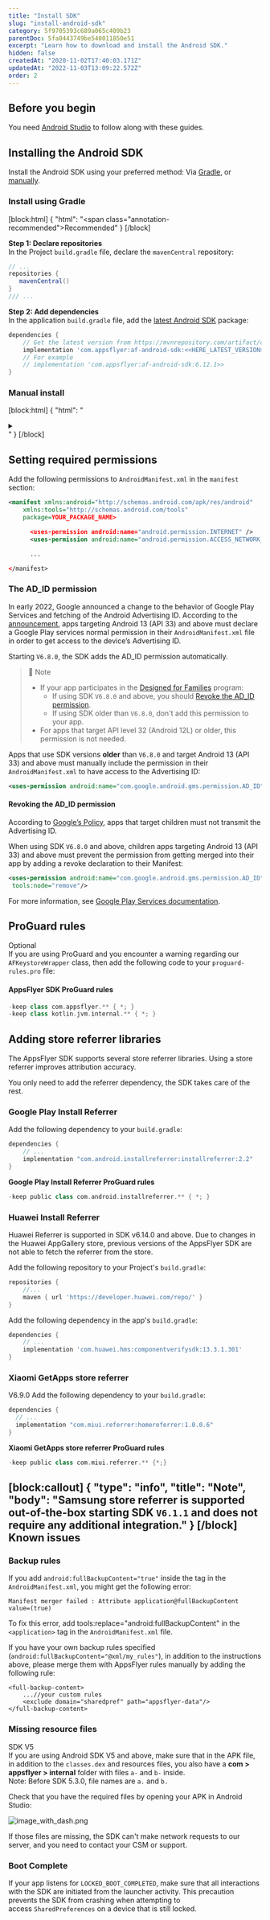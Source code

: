 ```yaml
---
title: "Install SDK"
slug: "install-android-sdk"
category: 5f9705393c689a065c409b23
parentDoc: 5fa0443749be540011850e51
excerpt: "Learn how to download and install the Android SDK."
hidden: false
createdAt: "2020-11-02T17:40:03.171Z"
updatedAt: "2022-11-03T13:09:22.572Z"
order: 2
---
```

Before you begin
----------------

You need [Android Studio](https://developer.android.com/studio) to follow along with these guides.

Installing the Android SDK
--------------------------

Install the Android SDK using your preferred method: Via [Gradle](#install-using-gradle), or [manually](#manual-install).

### Install using Gradle

[block:html]
{
  "html": "<span class=\"annotation-recommended\">Recommended</span>"
}
[/block]

**Step 1: Declare repositories**  
In the Project `build.gradle` file, declare the `mavenCentral` repository:

```groovy
// ...
repositories {
   mavenCentral()
}
/// ...
```

**Step 2: Add dependencies**  
In the application `build.gradle` file, add the [latest Android SDK](https://mvnrepository.com/artifact/com.appsflyer/af-android-sdk) package:

```groovy
dependencies {
    // Get the latest version from https://mvnrepository.com/artifact/com.appsflyer/af-android-sdk
    implementation 'com.appsflyer:af-android-sdk:<<HERE_LATEST_VERSION>>'
    // For example
    // implementation 'com.appsflyer:af-android-sdk:6.12.1>> 
}
```

### Manual install

[block:html]
{
  "html": "<details><summary></summary>\n<div class=\"af__accordion\">\n  <ol>\n    <li>In <strong>Android Studio</strong>, switch the folder structure from <strong>Android</strong> to <strong>Project</strong>:\n      <img src=\"https://files.readme.io/4954a02-android-to-project.gif\"/></li>\n    <li><a href=\"https://s3-eu-west-1.amazonaws.com/download.appsflyer.com/Android/AF-Android-SDK.jar\">Download the latest Android SDK</a> and paste it in your Android project, under <strong>app &gt; libs</strong>.</li>\n    <li>Right-click the <code class=\"rdmd-code lang-\">jar</code> you pasted and select <strong>Add As Library</strong>. When prompted, click <strong>Refactor</strong>. <p>If prompted to commit to git, click <strong>OK</strong></p>.\n  <img src=\"https://files.readme.io/70420f4-add-jar-manually.gif\"/></li>\n  </ol>\n</div>\n</details>"
}
[/block]

Setting required permissions
----------------------------

Add the following permissions to `AndroidManifest.xml` in the `manifest` section:

```xml AndroidManfiest.xml
<manifest xmlns:android="http://schemas.android.com/apk/res/android"
    xmlns:tools="http://schemas.android.com/tools"
    package=YOUR_PACKAGE_NAME>

      <uses-permission android:name="android.permission.INTERNET" />
      <uses-permission android:name="android.permission.ACCESS_NETWORK_STATE" />

      ...

</manifest>
```

### The AD_ID permission

In early 2022, Google announced a change to the behavior of Google Play Services and fetching of the Android Advertising ID. According to the [announcement](https://support.google.com/googleplay/android-developer/answer/6048248?hl=en), apps targeting Android 13 (API 33) and above must declare a Google Play services normal permission in their `AndroidManifest.xml` file in order to get access to the device’s Advertising ID.

Starting `V6.8.0`, the SDK adds the AD_ID permission automatically.

> 📘 Note
> 
> - If your app participates in the [Designed for Families](https://support.google.com/googleplay/android-developer/topic/9877766?hl=en&ref_topic=9858052) program:
>   - If using SDK `V6.8.0` and above, you should [Revoke the AD_ID permission](#revoking-the-ad_id-permission).
>   - If using SDK older than `V6.8.0`, don't add this permission to your app.
> - For apps that target API level 32 (Android 12L) or older, this permission is not needed.

Apps that use SDK versions **older** than `V6.8.0` and target Android 13 (API 33) and above must manually include the permission in their `AndroidManifest.xml` to have access to the Advertising ID:

```xml
<uses-permission android:name="com.google.android.gms.permission.AD_ID" />
```

#### Revoking the AD_ID permission

According to [Google’s Policy](https://support.google.com/googleplay/android-developer/answer/11043825?hl=en), apps that target children must not transmit the Advertising ID. 

When using SDK `V6.8.0` and above, children apps targeting Android 13 (API 33) and above must prevent the permission from getting merged into their app by adding a revoke declaration to their Manifest:

```xml AndroidManifest.xml
<uses-permission android:name="com.google.android.gms.permission.AD_ID"
 tools:node="remove"/>
```

For more information, see [Google Play Services documentation](https://developers.google.com/android/reference/com/google/android/gms/ads/identifier/AdvertisingIdClient.Info#public-string-getid).

ProGuard rules
--------------

<span class="annotation-optional">Optional</span>  
If you are using ProGuard and you encounter a warning regarding our `AFKeystoreWrapper` class, then add the following code to your `proguard-rules.pro` file:

#### AppsFlyer SDK ProGuard rules

```groovy
-keep class com.appsflyer.** { *; }
-keep class kotlin.jvm.internal.** { *; }
```

## Adding store referrer libraries
The AppsFlyer SDK supports several store referrer libraries. Using a store referrer improves attribution accuracy. 

You only need to add the referrer dependency, the SDK takes care of the rest.

### Google Play Install Referrer
Add the following dependency to your `build.gradle`:

```groovy Groovy 
dependencies {
    // ...
    implementation "com.android.installreferrer:installreferrer:2.2"
}
```

**Google Play Install Referrer ProGuard rules**

```groovy Groovy
-keep public class com.android.installreferrer.** { *; }
```

### Huawei Install Referrer

Huawei Referrer is supported in SDK v6.14.0 and above.
Due to changes in the Huawei AppGallery store, previous versions of the AppsFlyer SDK are not able to fetch the referrer from the store.

Add the following repository to your Project's `build.gradle`:

```groovy Groovy 
repositories {
    //...
    maven { url 'https://developer.huawei.com/repo/' }
}
```

Add the following dependency in the app's `build.gradle`:

```groovy Groovy 
dependencies {
    // ...
    implementation 'com.huawei.hms:componentverifysdk:13.3.1.301'
}

```

### Xiaomi GetApps store referrer
<span class="annotation-added">V6.9.0</span>
Add the following dependency to your `build.gradle`:

```groovy Groovy
dependencies {
  // ...
  implementation "com.miui.referrer:homereferrer:1.0.0.6"
}
```

**Xiaomi GetApps store referrer ProGuard rules**

```groovy Groovy
-keep public class com.miui.referrer.** {*;}
```
[block:callout]
{
  "type": "info",
  "title": "Note",
  "body": "Samsung store referrer is supported out-of-the-box starting SDK `V6.1.1` and does not require any additional integration."
}
[/block]
Known issues
------------

### Backup rules

If you add `android:fullBackupContent="true"` inside the <application> tag in the `AndroidManifest.xml`, you might get the following error:

```
Manifest merger failed : Attribute application@fullBackupContent value=(true)
```

To fix this error, add tools:replace="android:fullBackupContent" in the `<application>` tag in the `AndroidManifest.xml` file.

If you have your own backup rules specified (`android:fullBackupContent="@xml/my_rules"`), in addition to the instructions above, please merge them with AppsFlyer rules manually by adding the following rule:

```
<full-backup-content>
    ...//your custom rules
    <exclude domain="sharedpref" path="appsflyer-data"/>
</full-backup-content>
```

### Missing resource files

<span class="annotation-deprecated">SDK V5</span>  
If you are using Android SDK V5 and above, make sure that in the APK file, in addition to the `classes.dex` and resources files, you also have a **com > appsflyer > internal**  folder with files `a-` and `b-` inside.  
Note: Before SDK 5.3.0, file names are `a.` and `b.`

Check that you have the required files by opening your APK in Android Studio:

![](https://files.readme.io/9969b81-image_with_dash.png "image_with_dash.png")

If those files are missing, the SDK can't make network requests to our server, and you need to contact your CSM or support.

### Boot Complete

If your app listens for `LOCKED_BOOT_COMPLETED`, make sure that all interactions with the SDK are initiated from the launcher activity. This precaution prevents the SDK from crashing when attempting to access `SharedPreferences` on a device that is still locked.